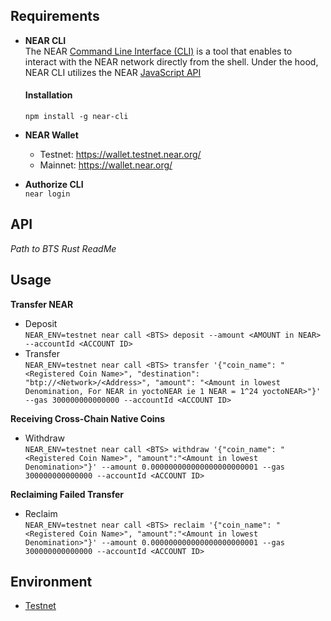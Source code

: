 ## Requirements

* **NEAR CLI**  
    The NEAR [Command Line Interface (CLI)](https://github.com/near/near-cli) is a tool that enables to interact with the NEAR network directly from the shell. Under the hood, NEAR CLI utilizes the NEAR [JavaScript API](https://github.com/near/near-api-js)


    #### Installation
    ```npm install -g near-cli```
* **NEAR Wallet**  
    - Testnet: https://wallet.testnet.near.org/
    - Mainnet: https://wallet.near.org/

* **Authorize CLI**  
    ```near login```
## API
*Path to BTS Rust ReadMe*

## Usage

**Transfer NEAR**  
- Deposit  
```NEAR_ENV=testnet near call <BTS> deposit --amount <AMOUNT in NEAR> --accountId <ACCOUNT ID>```
- Transfer  
```NEAR_ENV=testnet near call <BTS> transfer '{"coin_name": "<Registered Coin Name>", "destination": "btp://<Network>/<Address>", "amount": "<Amount in lowest Denomination, For NEAR in yoctoNEAR ie 1 NEAR = 1^24 yoctoNEAR>"}' --gas 300000000000000 --accountId <ACCOUNT ID>```

**Receiving Cross-Chain Native Coins**
- Withdraw  
```NEAR_ENV=testnet near call <BTS> withdraw '{"coin_name": "<Registered Coin Name>", "amount":"<Amount in lowest Denomination>"}' --amount 0.000000000000000000000001 --gas 300000000000000 --accountId <ACCOUNT ID>```

**Reclaiming Failed Transfer**
- Reclaim  
```NEAR_ENV=testnet near call <BTS> reclaim '{"coin_name": "<Registered Coin Name>", "amount":"<Amount in lowest Denomination>"}' --amount 0.000000000000000000000001 --gas 300000000000000 --accountId <ACCOUNT ID>```

## Environment

- [Testnet](./testnet.md)


